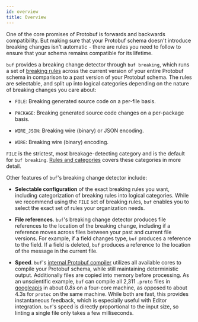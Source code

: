 ```yaml
---
id: overview
title: Overview
---
```


One of the core promises of Protobuf is forwards and backwards compatibility.
But making sure that your Protobuf schema doesn't introduce breaking changes
isn't automatic - there are rules you need to follow to ensure that your schema
remains compatible for its lifetime.

`buf` provides a breaking change detector through `buf breaking`, which runs a
set of [breaking rules](rules.md) across the current version of your entire
Protobuf schema in comparison to a past version of your Protobuf schema. The
rules are selectable, and split up into logical categories depending on the
nature of breaking changes you care about:

- `FILE`: Breaking generated source code on a per-file basis.

- `PACKAGE`: Breaking generated source code changes on a per-package basis.

- `WIRE_JSON`: Breaking wire (binary) or JSON encoding.

- `WIRE`: Breaking wire (binary) encoding.

`FILE` is the strictest, most breakage-detecting category and is the default
for `buf breaking`. [Rules and categories](rules.md) covers these categories in
more detail.

Other features of `buf`'s breaking change detector include:

- **Selectable configuration** of the exact breaking rules you want, including
  categorization of breaking rules into logical categories. While we recommend
  using the `FILE` set of breaking rules, `buf` enables you to select the exact
  set of rules your organization needs.

- **File references**. `buf`'s breaking change detector produces file references
  to the location of the breaking change, including if a reference moves across
  files between your past and current file versions. For example, if a field
  changes type, `buf` produces a reference to the field. If a field is deleted,
  `buf` produces a reference to the location of the message in the current file.

- **Speed**. `buf`'s
  [internal Protobuf compiler](../reference/internal-compiler.md) utilizes all
  available cores to compile your Protobuf schema, while still maintaining
  deterministic output. Additionally files are copied into memory before
  processing. As an unscientific example, `buf` can compile all 2,311 `.proto`
  files in [googleapis](https://github.com/googleapis/googleapis) in about
  _0.8s_ on a four-core machine, as opposed to about 4.3s for `protoc` on the
  same machine. While both are fast, this provides instantaneous feedback, which
  is especially useful with Editor integration. `buf`'s speed is directly
  proportional to the input size, so linting a single file only takes a few
  milliseconds.
